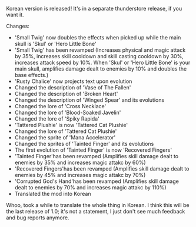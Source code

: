 Korean version is released! It's in a separate thunderstore release, if you want it.

Changes:
- 'Small Twig' now doubles the effects when picked up while the main skull is 'Skul' or 'Hero Little Bone'
- 'Small Twig' has been revamped (Increases physical and magic attack by 35%, increases skill cooldown and skill casting cooldown by 30%, increases attack speed by 10%. When 'Skul' or 'Hero Little Bone' is your main skull, amplifies damage dealt to enemies by 10% and doubles the base effects.)
- 'Rusty Chalice' now projects text upon evolution
- Changed the description of 'Vase of The Fallen'
- Changed the description of 'Broken Heart'
- Changed the description of 'Winged Spear' and its evolutions
- Changed the lore of 'Cross Necklace'
- Changed the lore of 'Blood-Soaked Javelin'
- Changed the lore of 'Spiky Rapida'
- 'Tattered Plushie' is now 'Tattered Cat Plushie'
- Changed the lore of 'Tattered Cat Plushie'
- Changed the sprite of 'Mana Accelerator'
- Changed the sprites of 'Tainted Finger' and its evolutions
- The first evolution of 'Tainted Finger' is now 'Recovered Fingers'
- 'Tainted Finger'has been revamped (Amplifies skill damage dealt to enemies by 35% and increases magic attakc by 60%)
- 'Recovered Fingers'has been revamped (Amplifies skill damage dealt to enemies by 45% and increases magic attakc by 70%)
- 'Corrupted God's Hand'has been revamped (Amplifies skill damage dealt to enemies by 70% and increases magic attakc by 110%)
- Translated the mod into Korean

Whoo, took a while to translate the whole thing in Korean.
I think this will be the last release of 1.0; it's not a statement, I just don't see much feedback and bug reports anymore.